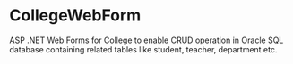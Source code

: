 # CollegeWebForm
ASP .NET Web Forms for College to enable CRUD operation in Oracle SQL database containing related tables like student, teacher, department etc.
